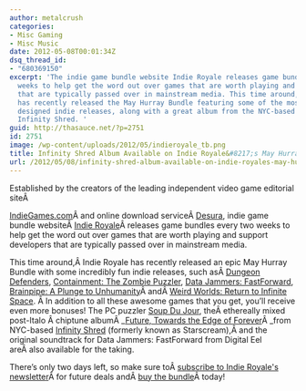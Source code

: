 ```yaml
---
author: metalcrush
categories:
- Misc Gaming
- Misc Music
date: 2012-05-08T00:01:34Z
dsq_thread_id:
- "680369150"
excerpt: 'The indie game bundle website Indie Royale releases game bundles every two
  weeks to help get the word out over games that are worth playing and support developers
  that are typically passed over in mainstream media. This time around, Indie Royale
  has recently released the May Hurray Bundle featuring some of the most brilliantly
  designed indie releases, along with a great album from the NYC-based chiptune futurists
  Infinity Shred. '
guid: http://thasauce.net/?p=2751
id: 2751
image: /wp-content/uploads/2012/05/indieroyale_tb.png
title: Infinity Shred Album Available on Indie Royale&#8217;s May Hurray Bundle
url: /2012/05/08/infinity-shred-album-available-on-indie-royales-may-hurray-bundle/
---
```


<center>
</center>Established by the creators of the leading independent video game editorial siteÂ 

<a href="http://www.indiegames.com/" rel="nofollow" target="_blank">IndieGames.com</a>Â and online download serviceÂ <a href="http://www.desura.com/" rel="nofollow">Desura</a>, indie game bundle websiteÂ <a href="http://www.indieroyale.com/" rel="nofollow">Indie Royale</a>Â releases game bundles every two weeks to help get the word out over games that are worth playing and support developers that are typically passed over in mainstream media.

This time around,Â Indie Royale has recently released an epic May Hurray Bundle with some incredibly fun indie releases, such asÂ [Dungeon Defenders](http://dungeondefenders.com/), [Containment: The Zombie Puzzler](http://containmentgame.com/), [Data Jammers: FastForwar](http://www.digital-eel.com/)[d](http://www.digital-eel.com/), [Brainpipe: A Plunge to Unhumanity](http://www.digital-eel.com/)Â andÂ [Weird Worlds: Return to Infinite Space](http://www.digital-eel.com/). Â In addition to all these awesome games that you get, you&#8217;ll receive even more bonuses! The PC puzzler [Soup Du Jour](http://itunes.apple.com/us/app/soup-du-jour/id443149470?mt=8), theÂ ethereally mixed post-Italo Â chiptune albumÂ _[Future, Towards the Edge of Forever](http://infinityshred.bandcamp.com/album/future-towards-the-edge-of-forever)Â _from NYC-based [Infinity Shred](http://infinityshred.com/) (formerly known as Starscream),Â and the original soundtrack for Data Jammers: FastForward from Digital Eel areÂ also available for the taking.

There&#8217;s only two days left, so make sure toÂ <a href="http://www.indieroyale.com/#newsletter" rel="nofollow">subscribe to Indie Royale's newslette</a><a href="http://www.indieroyale.com/#newsletter" rel="nofollow">r</a>Â for future deals andÂ <a href="http://www.indieroyale.com/" rel="nofollow">buy the bundle</a>Â today!